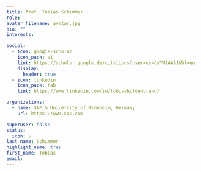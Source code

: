 ```yaml
---
title: Prof. Tobias Schimmer
role: 
avatar_filename: avatar.jpg
bio: ""
interests:

social:
  - icon: google-scholar
    icon_pack: ai
    link: https://scholar.google.de/citations?user=us4CyYMAAAAJ&hl=en
    display:
      header: true
  - icon: linkedin
    icon_pack: fab
    link: https://www.linkedin.com/in/tobiashildenbrand/

organizations:
  - name: SAP & University of Mannheim, Germany
    url: https://www.sap.com

superuser: false
status:
  icon: ☕️
last_name: Schimmer
highlight_name: true
first_name: Tobias
email: 
---
```






